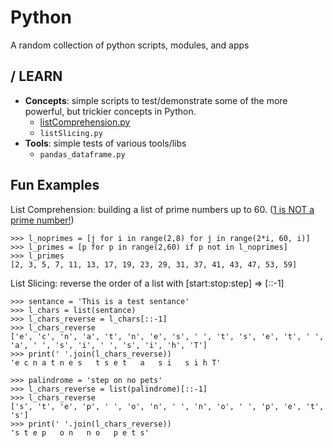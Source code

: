 Python
=========

A random collection of python scripts, modules, and apps

/ LEARN
---------
* **Concepts**: simple scripts to test/demonstrate some of the more powerful, but trickier concepts in Python.
  - [listComprehension.py](https://github.com/bfanselow/Python/blob/master/LEARN/listComprehension.py)
  - ``listSlicing.py``
* **Tools**: simple tests of various tools/libs
  - ``pandas_dataframe.py``

Fun Examples
------------

List Comprehension: building a list of prime numbers up to 60. ([1 is NOT a prime number!](https://blogs.scientificamerican.com/roots-of-unity/why-isnt-1-a-prime-number/))

    >>> l_noprimes = [j for i in range(2,8) for j in range(2*i, 60, i)]
    >>> l_primes = [p for p in range(2,60) if p not in l_noprimes]
    >>> l_primes
    [2, 3, 5, 7, 11, 13, 17, 19, 23, 29, 31, 37, 41, 43, 47, 53, 59]



List Slicing: reverse the order of a list with \[start:stop:step] => \[::-1]

    >>> sentance = 'This is a test sentance'
    >>> l_chars = list(sentance)
    >>> l_chars_reverse = l_chars[::-1]
    >>> l_chars_reverse
    ['e', 'c', 'n', 'a', 't', 'n', 'e', 's', ' ', 't', 's', 'e', 't', ' ', 'a', ' ', 's', 'i', ' ', 's', 'i', 'h', 'T']
    >>> print(' '.join(l_chars_reverse))
    'e c n a t n e s   t s e t   a   s i   s i h T'

    >>> palindrome = 'step on no pets'
    >>> l_chars_reverse = list(palindrome)[::-1]
    >>> l_chars_reverse
    ['s', 't', 'e', 'p', ' ', 'o', 'n', ' ', 'n', 'o', ' ', 'p', 'e', 't', 's']
    >>> print(' '.join(l_chars_reverse))
    's t e p   o n   n o   p e t s'

